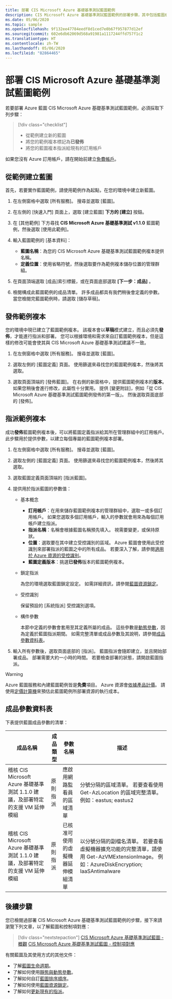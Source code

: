 ```yaml
---
title: 部署 CIS Microsoft Azure 基礎基準測試藍圖範例
description: CIS Microsoft Azure 基礎基準測試藍圖範例的部署步驟，其中包括藍圖成品參數的詳細資料。
ms.date: 05/06/2020
ms.topic: sample
ms.openlocfilehash: 9f132ee47784eedf8d1ced7e0b67f957877d12ef
ms.sourcegitcommit: 602e6db62069d568a91981a1117244ffd757f1c2
ms.translationtype: HT
ms.contentlocale: zh-TW
ms.lasthandoff: 05/06/2020
ms.locfileid: "82864465"
---
```

# <a name="deploy-the-cis-microsoft-azure-foundations-benchmark-blueprint-sample"></a>部署 CIS Microsoft Azure 基礎基準測試藍圖範例

若要部署 Azure 藍圖 CIS Microsoft Azure 基礎基準測試藍圖範例，必須採取下列步驟：

> [!div class="checklist"]
> - 從範例建立新的藍圖
> - 將您的範例複本標記為**已發佈**
> - 將您的藍圖複本指派給現有的訂用帳戶

如果您沒有 Azure 訂用帳戶，請在開始前建立[免費帳戶](https://azure.microsoft.com/free)。

## <a name="create-blueprint-from-sample"></a>從範例建立藍圖

首先，若要實作藍圖範例，請使用範例作為起點，在您的環境中建立新藍圖。

1. 在左側窗格中選取 [所有服務]。 搜尋並選取 [藍圖]。

1. 在左側的 [快速入門] 頁面上，選取 [建立藍圖] **下方的 [建立]** 按鈕。

1. 在 [其他範例] 下方尋找 **CIS Microsoft Azure 基礎基準測試 v1.1.0** 藍圖範例，然後選取 [使用此範例]。

1. 輸入藍圖範例的 [基本資料]：

   - **藍圖名稱**：為您的 CIS Microsoft Azure 基礎基準測試藍圖範例複本提供名稱。
   - **定義位置**：使用省略符號，然後選取要作為範例複本儲存位置的管理群組。

1. 在頁面頂端選取 [成品]索引標籤，或在頁面底部選取 **[下一步：成品]** 。

1. 檢閱構成此藍圖範例的成品清單。 許多成品都具有我們稍後會定義的參數。 當您檢閱完藍圖範例時，請選取 [儲存草稿]。

## <a name="publish-the-sample-copy"></a>發佈範例複本

您的環境中現已建立了藍圖範例複本。 該複本會以**草稿**模式建立，而且必須先**發佈**，才能進行指派和部署。 您可以根據環境和需求來自訂藍圖範例複本，但是這樣的修改可能會使其與 CIS Microsoft Azure 基礎基準測試建議不一致。

1. 在左側窗格中選取 [所有服務]。 搜尋並選取 [藍圖]。

1. 選取左側的 [藍圖定義] 頁面。 使用篩選來尋找您的藍圖範例複本，然後將其選取。

1. 選取頁面頂端的 [發佈藍圖]。 在右側的新窗格中，提供藍圖範例複本的**版本**。 如果您稍後會進行修改，此屬性十分實用。 提供 [變更附註]，例如「從 CIS Microsoft Azure 基礎基準測試藍圖範例發佈的第一版」。 然後選取頁面底部的 [發佈]。

## <a name="assign-the-sample-copy"></a>指派範例複本

成功**發佈**藍圖範例複本後，可以將藍圖定義指派給其所在管理群組中的訂用帳戶。 此步驟用於提供參數，以建立每個專屬的藍圖範例複本部署。

1. 在左側窗格中選取 [所有服務]。 搜尋並選取 [藍圖]。

1. 選取左側的 [藍圖定義] 頁面。 使用篩選來尋找您的藍圖範例複本，然後將其選取。

1. 選取藍圖定義頁面頂端的 [指派藍圖]。

1. 提供用於指派藍圖的參數值：

   - 基本概念

     - **訂用帳戶**：在用來儲存藍圖範例複本的管理群組中，選取一或多個訂用帳戶。 如果您選取多個訂用帳戶，輸入的參數就會用來為每個訂用帳戶建立指派。
     - **指派名稱**：名稱會根據藍圖名稱預先填入。
       視需要變更，或保持原狀。
     - **位置**：選取要在其中建立受控識別的區域。 Azure 藍圖會使用此受控識別來部署指派的藍圖之中的所有成品。 若要深入了解，請參閱[適用於 Azure 資源的受控識別](../../../../active-directory/managed-identities-azure-resources/overview.md)。
     - **藍圖定義版本**：挑選**已發佈**版本的藍圖範例複本。

   - 鎖定指派

     為您的環境選取藍圖鎖定設定。 如需詳細資訊，請參閱[藍圖資源鎖定](../../concepts/resource-locking.md)。

   - 受控識別

     保留預設的 [系統指派] 受控識別選項。

   - 構件參數

     本節中定義的參數會套用至其定義所屬的成品。 這些參數是[動態參數](../../concepts/parameters.md#dynamic-parameters)，因為定義於藍圖指派期間。 如需完整清單或成品參數及其說明，請參閱[成品參數資料表](#artifact-parameters-table)。

1. 輸入所有參數後，選取頁面底部的 [指派]。 藍圖指派會隨即建立，並且開始部署成品。 部署需要大約一小時的時間。 若要檢查部署的狀態，請開啟藍圖指派。

> [!WARNING]
> Azure 藍圖服務和內建藍圖範例皆是**免費**項目。 Azure 資源會[依據產品計價](https://azure.microsoft.com/pricing/)。 請使用[定價計算機](https://azure.microsoft.com/pricing/calculator/)來預估此藍圖範例所部署資源的執行成本。

## <a name="artifact-parameters-table"></a>成品參數資料表

下表提供藍圖成品參數的清單：

|成品名稱|成品類型|參數名稱|描述|
|-|-|-|-|
|稽核 CIS Microsoft Azure 基礎基準測試 1.1.0 建議，及部署特定的支援 VM 延伸模組|原則指派|應啟用網路監看員的區域清單|分號分隔的區域清單。 若要查看使用 Get-AzLocation 的區域完整清單。 例如：eastus; eastus2|
|稽核 CIS Microsoft Azure 基礎基準測試 1.1.0 建議，及部署特定的支援 VM 延伸模組|原則指派|已核准可使用的虛擬機器延伸模組清單|以分號分隔的副檔名清單。 若要查看虛擬機器擴充功能的完整清單，請使用 Get-AzVMExtensionImage。 例如：AzureDiskEncryption; IaaSAntimalware|

## <a name="next-steps"></a>後續步驟

您已檢閱過部署 CIS Microsoft Azure 基礎基準測試藍圖範例的步驟，接下來請瀏覽下列文章，以了解藍圖和控制項對應：

> [!div class="nextstepaction"]
> [CIS Microsoft Azure 基礎基準測試藍圖 - 概觀](./index.md)
> [CIS Microsoft Azure 基礎基準測試藍圖 - 控制項對應](./control-mapping.md)

有關藍圖及其使用方式的其他文件：

- 了解[藍圖生命週期](../../concepts/lifecycle.md)。
- 了解如何使用[靜態與動態參數](../../concepts/parameters.md)。
- 了解如何自訂[藍圖排序順序](../../concepts/sequencing-order.md)。
- 了解如何使用[藍圖資源鎖定](../../concepts/resource-locking.md)。
- 了解如何[更新現有的指派](../../how-to/update-existing-assignments.md)。
